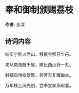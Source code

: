 # 奉和御制颁赐荔枝

**作者**: 余深

## 诗词内容

结实宁辞火后山，移根今照日华丹。

来从南海航千里，赐比西山药一丸。

封植自怜依禁籞，芬芳无复耀幽兰。

万年枝上风光别，尝奉宣和燕暇看。

